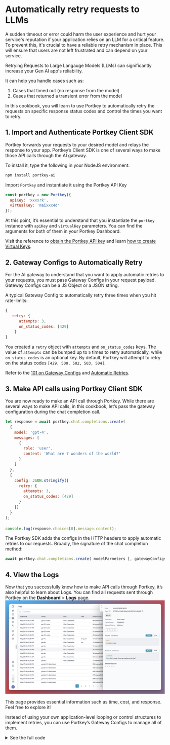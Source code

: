 # Automatically retry requests to LLMs

A sudden timeout or error could harm the user experience and hurt your service's reputation if your application relies on an LLM for a critical feature. To prevent this, it's crucial to have a reliable retry mechanism in place. This will ensure that users are not left frustrated and can depend on your service.

Retrying Requests to Large Langauge Models (LLMs) can significantly increase your Gen AI app's reliability.

It can help you handle cases such as:

1. Cases that timed out (no response from the model)
2. Cases that returned a transient error from the model

In this cookbook, you will learn to use Portkey to automatically retry the requests on specific response status codes and control the times you want to retry.

## 1. Import and Authenticate Portkey Client SDK

Portkey forwards your requests to your desired model and relays the response to your app. Portkey’s Client SDK is one of several ways to make those API calls through the AI gateway.

To install it, type the following in your NodeJS environment:

```sh
npm install portkey-ai
```

Import `Portkey` and instantiate it using the Portkey API Key

```js
const portkey = new Portkey({
  apiKey: 'xxxxrk',
  virtualKey: 'maixxx4d'
});
```

At this point, it’s essential to understand that you instantiate the `portkey` instance with `apiKey` and `virtualKey` parameters. You can find the arguments for both of them in your Portkey Dashboard.

Visit the reference to [obtain the Portkey API key](https://portkey.ai/docs/api-reference/authentication) and learn [how to create Virtual Keys](https://portkey.ai/docs/product/ai-gateway-streamline-llm-integrations/virtual-keys#creating-virtual-keys).

## 2. Gateway Configs to Automatically Retry

For the AI gateway to understand that you want to apply automatic retries to your requests, you must pass Gateway Configs in your request payload. Gateway Configs can be a JS Object or a JSON string.

A typical Gateway Config to automatically retry three times when you hit rate-limits:

```js
{
   retry: {
      attempts: 3,
      on_status_codes: [429]
    }
}
```

You created a `retry` object with `attempts` and `on_status_codes` keys. The value of `attempts` can be bumped up to `5` times to retry automatically, while `on_status_codes` is an optional key. By default, Portkey will attempt to retry on the status codes `[429, 500, 502, 503, 504]`.

Refer to the [101 on Gateway Configs](https://github.com/Portkey-AI/portkey-cookbook/blob/main/product/101-portkey-gateway-configs.md#a-reference-gateway-configs-from-the-ui) and [Automatic Retries](https://portkey.ai/docs/product/ai-gateway-streamline-llm-integrations/automatic-retries).

## 3. Make API calls using Portkey Client SDK

You are now ready to make an API call through Portkey. While there are several ways to make API calls, in this cookbook, let’s pass the gateway configuration during the chat completion call.

```js
let response = await portkey.chat.completions.create(
  {
    model: 'gpt-4',
    messages: [
      {
        role: 'user',
        content: 'What are 7 wonders of the world?'
      }
    ]
  },
  {
    config: JSON.stringify({
      retry: {
        attempts: 3,
        on_status_codes: [429]
      }
    })
  }
);

console.log(response.choices[0].message.content);
```

The Portkey SDK adds the configs in the HTTP headers to apply automatic retries to our requests. Broadly, the signature of the chat completion method:

```js
await portkey.chat.completions.create( modelParmeters [, gatewayConfigs])
```

## 4. View the Logs

Now that you successfully know how to make API calls through Portkey, it’s also helpful to learn about Logs. You can find all requests sent through Portkey on the **Dashboard** > **Logs** page.
![automatically-retry-requests-to-llms](../../docs/images/cookbooks/logs.png)

This page provides essential information such as time, cost, and response. Feel free to explore it!

Instead of using your own application-level looping or control structures to implement retries, you can use Portkey’s Gateway Configs to manage all of them.

<details>
<summary>See the full code</summary>

```js
import { Portkey } from 'portkey-ai';

const portkey = new Portkey({
  apiKey: xxxx,
  virtualKey: 'xaixxxxxxx2xx4d'
});

let response = await portkey.chat.completions.create(
  {
    model: 'gpt-4',
    messages: [
      {
        role: 'user',
        content: 'What are 7 wonders of the world?'
      }
    ]
  },
  {
    config: JSON.stringify({
      retry: {
        attempts: 3
      }
    })
  }
);

console.log(response.choices[0].message.content);
```

</details>
